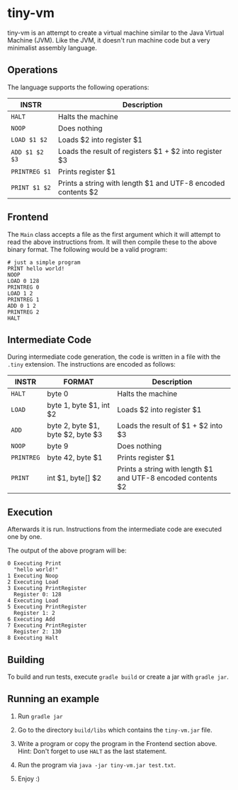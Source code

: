 tiny-vm
=======

tiny-vm is an attempt to create a virtual machine similar to the Java Virtual
Machine (JVM). Like the JVM, it doesn't run machine code but a very minimalist
assembly language.

Operations
----------

The language supports the following operations:


| INSTR  | Description |
| ------ | ----------- |
| `HALT` | Halts the machine |
| `NOOP` | Does nothing |
| `LOAD $1 $2` | Loads $2 into register $1 |
| `ADD $1 $2 $3`  | Loads the result of registers $1 + $2 into register $3 |
| `PRINTREG $1` | Prints register $1 |
| `PRINT $1 $2` | Prints a string with length $1 and UTF-8 encoded contents $2 |

Frontend
--------

The `Main` class accepts a file as the first argument which it will attempt to
read the above instructions from. It will then compile these to the above binary
format. The following would be a valid program:

```
# just a simple program
PRINT hello world!
NOOP
LOAD 0 128
PRINTREG 0
LOAD 1 2
PRINTREG 1
ADD 0 1 2
PRINTREG 2
HALT
```

Intermediate Code
-----------------

During intermediate code generation, the code is written in a file with the
`.tiny` extension. The instructions are encoded as follows:

| INSTR  | FORMAT | Description |
| ------ | -------| ----------- |
| `HALT` | byte 0 | Halts the machine |
| `LOAD` | byte 1, byte $1, int $2 | Loads $2 into register $1 |
| `ADD`  | byte 2, byte $1, byte $2, byte $3 | Loads the result of $1 + $2 into $3 |
| `NOOP` | byte 9 | Does nothing |
| `PRINTREG` | byte 42, byte $1 | Prints register $1 |
| `PRINT` | int $1, byte[] $2 | Prints a string with length $1 and UTF-8 encoded contents $2 |

Execution
---------

Afterwards it is run. Instructions from the intermediate code are executed one by
one.

The output of the above program will be:

```
0 Executing Print
  "hello world!"
1 Executing Noop
2 Executing Load
3 Executing PrintRegister
  Register 0: 128
4 Executing Load
5 Executing PrintRegister
  Register 1: 2
6 Executing Add
7 Executing PrintRegister
  Register 2: 130
8 Executing Halt
```


Building
--------

To build and run tests, execute `gradle build` or create a jar with `gradle jar`.

Running an example
------------------

1. Run `gradle jar`

2. Go to the directory `build/libs` which contains the
`tiny-vm.jar` file.

3. Write a program or copy the program in the Frontend section above.
   Hint: Don't forget to use `HALT` as the last statement.

4. Run the program via `java -jar tiny-vm.jar test.txt`.

5. Enjoy :)
